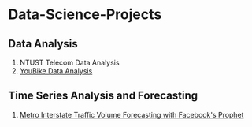# Data-Science-Projects


## Data Analysis
1. NTUST Telecom Data Analysis
2. [YouBike Data Analysis](https://github.com/dtsai7/Data-Science-Portfolio/blob/master/YouBike_EDA.ipynb)

## Time Series Analysis and Forecasting
1. [Metro Interstate Traffic Volume Forecasting with Facebook's Prophet](https://github.com/dtsai7/Data-Science-Portfolio/blob/master/Metro_Interstate_Traffic_Volume-(Time%20Series%20Forecasts%20w.%20Facebook’s%20Prophet).ipynb)

